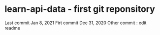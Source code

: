 # learn-api-data - first git reponsitory

Last commit Jan 8, 2021
Firt commit Dec 31, 2020
Other commit : edit readme
